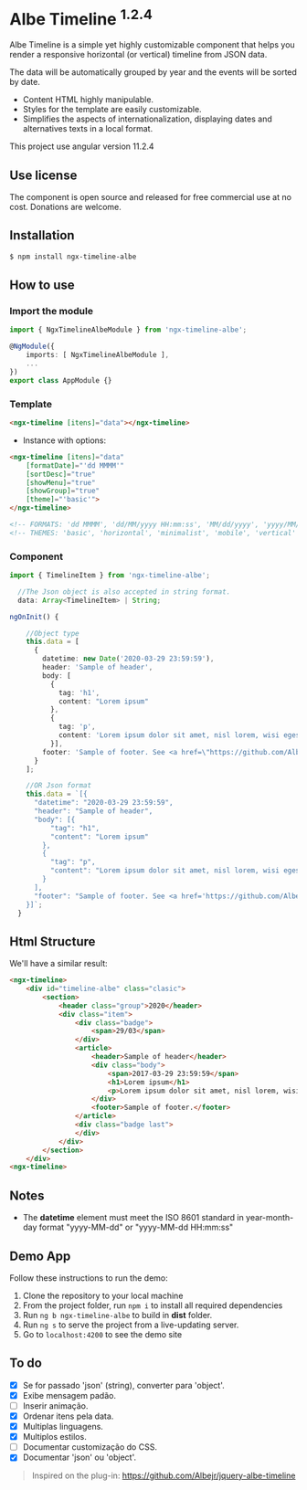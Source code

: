 # Albe Timeline <sup>1.2.4</sup>

Albe Timeline is a simple yet highly customizable component that helps you render a responsive horizontal (or vertical) timeline from JSON data.

The data will be automatically grouped by year and the events will be sorted by date.

- Content HTML highly manipulable.
- Styles for the template are easily customizable.
- Simplifies the aspects of internationalization, displaying dates and alternatives texts in a local format.

This project use angular version 11.2.4

## Use license
The component is open source and released for free commercial use at no cost. Donations are welcome.

## Installation
```html
$ npm install ngx-timeline-albe
```

## How to use
### Import the module
```typescript
import { NgxTimelineAlbeModule } from 'ngx-timeline-albe';

@NgModule({
    imports: [ NgxTimelineAlbeModule ],
    ...
})
export class AppModule {}
```

### Template
```html
<ngx-timeline [itens]="data"></ngx-timeline>
```

* Instance with options:
```html
<ngx-timeline [itens]="data" 
    [formatDate]="'dd MMMM'" 
    [sortDesc]="true"
    [showMenu]="true" 
    [showGroup]="true" 
    [theme]="'basic'">
</ngx-timeline>

<!-- FORMATS: 'dd MMMM', 'dd/MM/yyyy HH:mm:ss', 'MM/dd/yyyy', 'yyyy/MM/dd' -->
<!-- THEMES: 'basic', 'horizontal', 'minimalist', 'mobile', 'vertical' -->
```

### Component
```typescript
import { TimelineItem } from 'ngx-timeline-albe';
```
```typescript
  //The Json object is also accepted in string format.
  data: Array<TimelineItem> | String;
```
```typescript
ngOnInit() {

    //Object type
    this.data = [
      {
        datetime: new Date('2020-03-29 23:59:59'),
        header: 'Sample of header',
        body: [
          {
            tag: 'h1',
            content: "Lorem ipsum"
          },
          {
            tag: 'p',
            content: 'Lorem ipsum dolor sit amet, nisl lorem, wisi egestas orci tempus class massa.'
          }],
        footer: 'Sample of footer. See <a href=\"https://github.com/Albejr/ngx-timeline\" target=\"_blank\">more details</a>'
      }
    ];

    //OR Json format
    this.data = `[{
      "datetime": "2020-03-29 23:59:59",
      "header": "Sample of header",
      "body": [{
          "tag": "h1",
          "content": "Lorem ipsum"
        },
        {
          "tag": "p",
          "content": "Lorem ipsum dolor sit amet, nisl lorem, wisi egestas orci tempus class massa."
        }
      ],
      "footer": "Sample of footer. See <a href='https://github.com/Albejr/jquery-albe-timeline' target='_blank'>more details</a>"
    }]`;
  }
```

## Html Structure
We'll have a similar result:
```html
<ngx-timeline>
    <div id="timeline-albe" class="clasic">
        <section>
            <header class="group">2020</header>
            <div class="item">
                <div class="badge">
                    <span>29/03</span>
                </div>
                <article>
                    <header>Sample of header</header>
                    <div class="body">
                        <span>2017-03-29 23:59:59</span>
                        <h1>Lorem ipsum</h1>
                        <p>Lorem ipsum dolor sit amet, nisl lorem, wisi egestas orci tempus class massa.</p>
                    </div>
                    <footer>Sample of footer.</footer>
                </article>
                <div class="badge last">
                </div>
            </div>
        </section>
    </div>
<ngx-timeline>
```

## Notes
* The **datetime** element must meet the ISO 8601 standard in year-month-day format "yyyy-MM-dd" or "yyyy-MM-dd HH:mm:ss"

## Demo App
Follow these instructions to run the demo:

1. Clone the repository to your local machine
2. From the project folder, run `npm i` to install all required dependencies
3. Run `ng b ngx-timeline-albe` to build in **dist** folder.
4. Run `ng s` to serve the project from a live-updating server.
5. Go to `localhost:4200` to see the demo site


## To do
- [x] Se for passado 'json' (string), converter para 'object'.
- [x] Exibe mensagem padão.
- [ ] Inserir animação.
- [x] Ordenar itens pela data.
- [x] Multiplas linguagens.
- [x] Multiplos estilos.
- [ ] Documentar customização do CSS.
- [x] Documentar 'json' ou 'object'.

>Inspired on the plug-in: https://github.com/Albejr/jquery-albe-timeline
